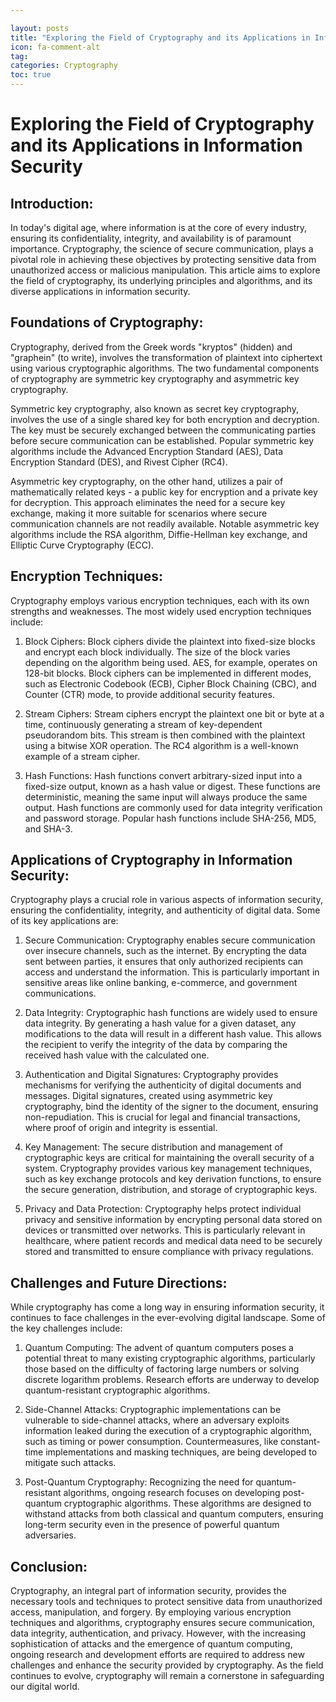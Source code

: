 ```yaml
---

layout: posts
title: "Exploring the Field of Cryptography and its Applications in Information Security"
icon: fa-comment-alt
tag:      
categories: Cryptography
toc: true
---
```




# Exploring the Field of Cryptography and its Applications in Information Security

## Introduction:

In today's digital age, where information is at the core of every industry, ensuring its confidentiality, integrity, and availability is of paramount importance. Cryptography, the science of secure communication, plays a pivotal role in achieving these objectives by protecting sensitive data from unauthorized access or malicious manipulation. This article aims to explore the field of cryptography, its underlying principles and algorithms, and its diverse applications in information security.

## Foundations of Cryptography:

Cryptography, derived from the Greek words "kryptos" (hidden) and "graphein" (to write), involves the transformation of plaintext into ciphertext using various cryptographic algorithms. The two fundamental components of cryptography are symmetric key cryptography and asymmetric key cryptography.

Symmetric key cryptography, also known as secret key cryptography, involves the use of a single shared key for both encryption and decryption. The key must be securely exchanged between the communicating parties before secure communication can be established. Popular symmetric key algorithms include the Advanced Encryption Standard (AES), Data Encryption Standard (DES), and Rivest Cipher (RC4).

Asymmetric key cryptography, on the other hand, utilizes a pair of mathematically related keys - a public key for encryption and a private key for decryption. This approach eliminates the need for a secure key exchange, making it more suitable for scenarios where secure communication channels are not readily available. Notable asymmetric key algorithms include the RSA algorithm, Diffie-Hellman key exchange, and Elliptic Curve Cryptography (ECC).

## Encryption Techniques:

Cryptography employs various encryption techniques, each with its own strengths and weaknesses. The most widely used encryption techniques include:

1. Block Ciphers: Block ciphers divide the plaintext into fixed-size blocks and encrypt each block individually. The size of the block varies depending on the algorithm being used. AES, for example, operates on 128-bit blocks. Block ciphers can be implemented in different modes, such as Electronic Codebook (ECB), Cipher Block Chaining (CBC), and Counter (CTR) mode, to provide additional security features.

2. Stream Ciphers: Stream ciphers encrypt the plaintext one bit or byte at a time, continuously generating a stream of key-dependent pseudorandom bits. This stream is then combined with the plaintext using a bitwise XOR operation. The RC4 algorithm is a well-known example of a stream cipher.

3. Hash Functions: Hash functions convert arbitrary-sized input into a fixed-size output, known as a hash value or digest. These functions are deterministic, meaning the same input will always produce the same output. Hash functions are commonly used for data integrity verification and password storage. Popular hash functions include SHA-256, MD5, and SHA-3.

## Applications of Cryptography in Information Security:

Cryptography plays a crucial role in various aspects of information security, ensuring the confidentiality, integrity, and authenticity of digital data. Some of its key applications are:

1. Secure Communication: Cryptography enables secure communication over insecure channels, such as the internet. By encrypting the data sent between parties, it ensures that only authorized recipients can access and understand the information. This is particularly important in sensitive areas like online banking, e-commerce, and government communications.

2. Data Integrity: Cryptographic hash functions are widely used to ensure data integrity. By generating a hash value for a given dataset, any modifications to the data will result in a different hash value. This allows the recipient to verify the integrity of the data by comparing the received hash value with the calculated one.

3. Authentication and Digital Signatures: Cryptography provides mechanisms for verifying the authenticity of digital documents and messages. Digital signatures, created using asymmetric key cryptography, bind the identity of the signer to the document, ensuring non-repudiation. This is crucial for legal and financial transactions, where proof of origin and integrity is essential.

4. Key Management: The secure distribution and management of cryptographic keys are critical for maintaining the overall security of a system. Cryptography provides various key management techniques, such as key exchange protocols and key derivation functions, to ensure the secure generation, distribution, and storage of cryptographic keys.

5. Privacy and Data Protection: Cryptography helps protect individual privacy and sensitive information by encrypting personal data stored on devices or transmitted over networks. This is particularly relevant in healthcare, where patient records and medical data need to be securely stored and transmitted to ensure compliance with privacy regulations.

## Challenges and Future Directions:

While cryptography has come a long way in ensuring information security, it continues to face challenges in the ever-evolving digital landscape. Some of the key challenges include:

1. Quantum Computing: The advent of quantum computers poses a potential threat to many existing cryptographic algorithms, particularly those based on the difficulty of factoring large numbers or solving discrete logarithm problems. Research efforts are underway to develop quantum-resistant cryptographic algorithms.

2. Side-Channel Attacks: Cryptographic implementations can be vulnerable to side-channel attacks, where an adversary exploits information leaked during the execution of a cryptographic algorithm, such as timing or power consumption. Countermeasures, like constant-time implementations and masking techniques, are being developed to mitigate such attacks.

3. Post-Quantum Cryptography: Recognizing the need for quantum-resistant algorithms, ongoing research focuses on developing post-quantum cryptographic algorithms. These algorithms are designed to withstand attacks from both classical and quantum computers, ensuring long-term security even in the presence of powerful quantum adversaries.

## Conclusion:

Cryptography, an integral part of information security, provides the necessary tools and techniques to protect sensitive data from unauthorized access, manipulation, and forgery. By employing various encryption techniques and algorithms, cryptography ensures secure communication, data integrity, authentication, and privacy. However, with the increasing sophistication of attacks and the emergence of quantum computing, ongoing research and development efforts are required to address new challenges and enhance the security provided by cryptography. As the field continues to evolve, cryptography will remain a cornerstone in safeguarding our digital world.